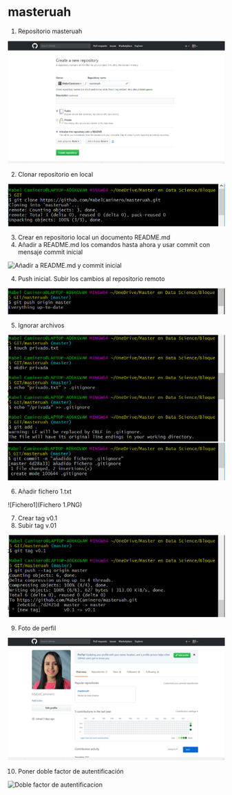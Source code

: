 # masteruah

1.	Repositorio masteruah 

![Crear_repositorio](Crear_repositorio.png)

2. Clonar repositorio en local

![Clonar_repositorio](Git_clone.PNG)

3. Crear en repositorio local un documento README.md
3. Añadir a README.md los comandos hasta ahora y usar commit con mensaje commit inicial

![Añadir a README.md y commit inicial](Añadir_aREADME_commit_inicial.PNG)

4. Push inicial. Subir los cambios al repositorio remoto

![Push_inicial](Push_inicial.PNG)

5. Ignorar archivos

![Ignorar_archivos1](Ignorar_archivos1.PNG)
![Ignorar_archivos2](Ignorar_archivos2.PNG)

6. Añadir fichero 1.txt

![Fichero1](Fichero 1.PNG)

7. Crear tag v0.1
8. Subir tag v.01

![tag v0.1](Crear_subir_tagv0.1.PNG)

9. Foto de perfil 

![Foto de perfil](Foto_perfil.png)

10. Poner doble factor de autentificación

![Doble factor de autentificacion](doble_factor_autentificación.PNG)








